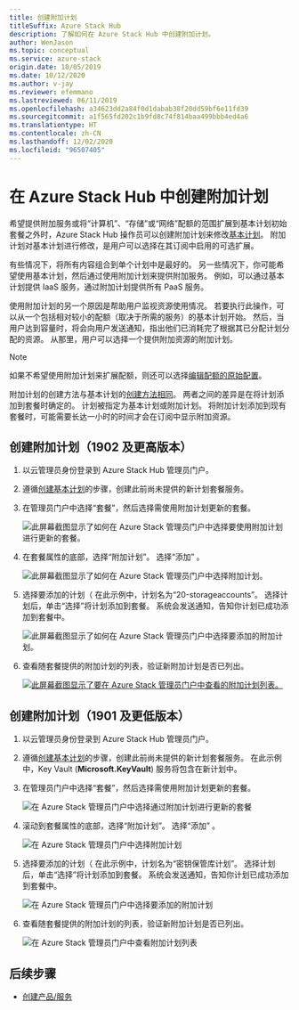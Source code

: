 ```yaml
---
title: 创建附加计划
titleSuffix: Azure Stack Hub
description: 了解如何在 Azure Stack Hub 中创建附加计划。
author: WenJason
ms.topic: conceptual
ms.service: azure-stack
origin.date: 10/05/2019
ms.date: 10/12/2020
ms.author: v-jay
ms.reviewer: efemmano
ms.lastreviewed: 06/11/2019
ms.openlocfilehash: a34623dd2a84f0d1dabab38f20dd59bf6e11fd39
ms.sourcegitcommit: a1f565fd202c1b9fd8c74f814baa499bbb4ed4a6
ms.translationtype: HT
ms.contentlocale: zh-CN
ms.lasthandoff: 12/02/2020
ms.locfileid: "96507405"
---
```

# <a name="create-add-on-plans-in-azure-stack-hub"></a>在 Azure Stack Hub 中创建附加计划

希望提供附加服务或将“计算机”、“存储”或“网络”配额的范围扩展到基本计划初始套餐之外时，Azure Stack Hub 操作员可以创建附加计划来修改[基本计划](azure-stack-create-plan.md)。    附加计划对基本计划进行修改，是用户可以选择在其订阅中启用的可选扩展。

有些情况下，将所有内容组合到单个计划中是最好的。 另一些情况下，你可能希望使用基本计划，然后通过使用附加计划来提供附加服务。 例如，可以通过基本计划提供 IaaS 服务，通过附加计划提供所有 PaaS 服务。

使用附加计划的另一个原因是帮助用户监视资源使用情况。 若要执行此操作，可以从一个包括相对较小的配额（取决于所需的服务）的基本计划开始。 然后，当用户达到容量时，将会向用户发送通知，指出他们已消耗完了根据其已分配计划分配的资源。 从那里，用户可以选择一个提供附加资源的附加计划。

> [!NOTE]
> 如果不希望使用附加计划来扩展配额，则还可以选择[编辑配额的原始配置](azure-stack-quota-types.md#edit-a-quota)。

附加计划的创建方法与基本计划的[创建方法相同](azure-stack-create-plan.md)。 两者之间的差异是在将计划添加到套餐时确定的。 计划被指定为基本计划或附加计划。 将附加计划添加到现有套餐时，可能需要长达一小时的时间才会在订阅中显示附加资源。

## <a name="create-an-add-on-plan-1902-and-later"></a>创建附加计划（1902 及更高版本）

1. 以云管理员身份登录到 Azure Stack Hub 管理员门户。
2. 遵循[创建基本计划](azure-stack-create-plan.md)的步骤，创建此前尚未提供的新计划套餐服务。
3. 在管理员门户中选择“套餐”，然后选择需使用附加计划更新的套餐。 

   ![此屏幕截图显示了如何在 Azure Stack 管理员门户中选择要使用附加计划进行更新的套餐。](media/create-add-on-plan/add-on1.png)

4. 在套餐属性的底部，选择“附加计划”。  选择“添加”   。

    ![此屏幕截图显示了如何在 Azure Stack 管理员门户中选择附加计划。](media/create-add-on-plan/add-on2.png)

5. 选择要添加的计划（ 在此示例中，计划名为“20-storageaccounts”。  选择计划后，单击“选择”将计划添加到套餐。  系统会发送通知，告知你计划已成功添加到套餐中。

    ![此屏幕截图显示了如何在 Azure Stack 管理员门户中选择要添加的附加计划。](media/create-add-on-plan/add-on3.png)

6. 查看随套餐提供的附加计划的列表，验证新附加计划是否已列出。

    [![此屏幕截图显示了要在 Azure Stack 管理员门户中查看的附加计划列表。](media/create-add-on-plan/add-on4.png)](media/create-add-on-plan/add-on4lg.png#lightbox)

## <a name="create-an-add-on-plan-1901-and-earlier"></a>创建附加计划（1901 及更低版本）

1. 以云管理员身份登录到 Azure Stack Hub 管理员门户。
2. 遵循[创建基本计划](azure-stack-create-plan.md)的步骤，创建此前尚未提供的新计划套餐服务。 在此示例中，Key Vault (**Microsoft.KeyVault**) 服务将包含在新计划中。
3. 在管理员门户中选择“套餐”，然后选择需使用附加计划更新的套餐。 

   ![在 Azure Stack 管理员门户中选择通过附加计划进行更新的套餐](media/create-add-on-plan/1.PNG)

4. 滚动到套餐属性的底部，选择“附加计划”。  选择“添加”   。

    ![在 Azure Stack 管理员门户中选择附加计划](media/create-add-on-plan/2.PNG)

5. 选择要添加的计划（ 在此示例中，计划名为“密钥保管库计划”。  选择计划后，单击“选择”将计划添加到套餐。  系统会发送通知，告知你计划已成功添加到套餐中。

    ![在 Azure Stack 管理员门户中选择要添加的附加计划](media/create-add-on-plan/3.PNG)

6. 查看随套餐提供的附加计划的列表，验证新附加计划是否已列出。

    ![在 Azure Stack 管理员门户中查看附加计划列表](media/create-add-on-plan/4.PNG)


## <a name="next-steps"></a>后续步骤

* [创建产品/服务](azure-stack-create-offer.md)